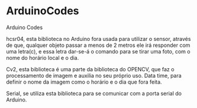 # ArduinoCodes
Arduino Codes

hcsr04, esta biblioteca no Arduino fora usada para utilizar o sensor, através de que, qualquer objeto passar a menos de 2 metros ele irá responder com uma letra(c), e essa letra dar-se-á o comando para se tirar uma foto, com o nome do horário local e o dia.

Cv2, esta biblioteca é uma parte da biblioteca do OPENCV, que faz o processamento de imagem e auxilia no seu próprio uso. 
Data time, para definir o nome da imagem como o horário e o dia que fora feita. 

Serial, se utiliza esta biblioteca para se comunicar com a porta serial do Arduino. 
